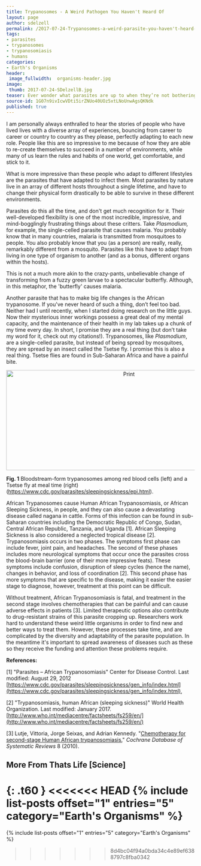 ```yaml
---
title: Trypanosomes - A Weird Pathogen You Haven't Heard Of
layout: page
author: sdelzell
permalink: /2017-07-24-Trypanosomes-a-weird-parasite-you-haven't-heard-of-Delzell/
tags:
- parasites
- trypanosomes
- trypanosomiasis
- humans
categories:
- Earth's Organisms
header:
 image_fullwidth:  organisms-header.jpg
image:
 thumb: 2017-07-24-SDelzellB.jpg
teaser: Ever wonder what parasites are up to when they’re not bothering people? Take a look at the secret lives of parasites.
source-id: 1G07n9ivIcwVDti5irZNUo40UOz5xtLNoUnwAgsQKNdk
published: true
---
```

I am personally always enthralled to hear the stories of people who have lived lives with a diverse array of experiences, bouncing from career to career or country to country as they please, perfectly adapting to each new role. People like this are so impressive to me because of how they are able to re-create themselves to succeed in a number of environments, while many of us learn the rules and habits of one world, get comfortable, and stick to it. 

What is more impressive than these people who adapt to different lifestyles are the parasites that have adapted to infect them. Most parasites by nature live in an array of different hosts throughout a single lifetime, and have to change their physical form drastically to be able to survive in these different environments. 

Parasites do this all the time, and don't get much recognition for it. Their well-developed flexibility is one of the most incredible, impressive, and mind-bogglingly frustrating things about these critters. Take *Plasmodium,* for example, the single-celled parasite that causes malaria. You probably know that in many countries, malaria is transmitted from mosquitoes to people. You also probably know that you (as a person) are really, really, remarkably different from a mosquito. Parasites like this have to adapt from living in one type of organism to another (and as a bonus, different organs within the hosts).

This is not a  much more akin to the crazy-pants, unbelievable change of transforming from a fuzzy green larvae to a spectacular butterfly. Although, in this metaphor, the 'butterfly' causes malaria.

Another parasite that has to make big life changes is the African trypanosome. If you've never heard of such a thing, don’t feel too bad. Neither had I until recently, when I started doing research on the little guys. Now their mysterious inner workings possess a great deal of my mental capacity, and the maintenance of their health in my lab takes up a chunk of my time every day. In short, I promise they are a real thing (but don’t take my word for it, check out my citations!). Trypanosomes, like *Plasmodium*, are a single-celled parasite, but instead of being spread by mosquitoes, they are spread by an insect called the Tsetse fly. I promise this is also a real thing. Tsetse flies are found in Sub-Saharan Africa and have a painful bite.

<center><a data-flickr-embed="true"  href="https://www.flickr.com/photos/139839751@N06/35299867474/in/dateposted-friend/" title="Print"><img src="https://farm5.staticflickr.com/4304/35299867474_a686d960b8_z.jpg" width="640" height="267" alt="Print"></a><script async src="//embedr.flickr.com/assets/client-code.js" charset="utf-8"></script></center>

**Fig. 1** Bloodstream-form trypanosomes among red blood cells (left) and a Tsetse fly at meal time (right) (https://www.cdc.gov/parasites/sleepingsickness/epi.html).

African Trypanosomes cause Human African Trypanosomiasis, or African Sleeping Sickness, in people, and they can also cause a devastating disease called nagana in cattle. Forms of this infection can be found in sub-Saharan countries including the Democratic Republic of Congo, Sudan, Central African Republic, Tanzania, and Uganda [1]. African Sleeping Sickness is also considered a neglected tropical disease [2]. Trypanosomiasis occurs in two phases. The symptoms first phase can include fever, joint pain, and headaches. The second of these phases includes more neurological symptoms that occur once the parasites cross the blood-brain barrier (one of their more impressive feats). These symptoms include confusion, disruption of sleep cycles (hence the name), changes in behavior, and loss of coordination [2]. This second phase has more symptoms that are specific to the disease, making it easier the easier stage to diagnose, however, treatment at this point can be difficult. 

Without treatment, African Trypanosomiasis is fatal, and treatment in the second stage involves chemotherapies that can be painful and can cause adverse effects in patients [3]. Limited therapeutic options also contribute to drug-resistant strains of this parasite cropping up.  Researchers work hard to understand these weird little organisms in order to find new and better ways to treat them. However, these processes take time, and are complicated by the diversity and adaptability of the parasite population. In the meantime it's important to spread awareness of diseases such as these so they receive the funding and attention these problems require. 

 

**References:**

[1] "Parasites – African Trypanosomiasis" Center for Disease Control. Last modified: August 29, 2012 [https://www.cdc.gov/parasites/sleepingsickness/gen_info/index.html](https://www.cdc.gov/parasites/sleepingsickness/gen_info/index.html),

[2] "Trypanosomiasis, human African (sleeping sickness)" World Health Organization. Last modified: January 2017. [http://www.who.int/mediacentre/factsheets/fs259/en/](http://www.who.int/mediacentre/factsheets/fs259/en/)

[3] Lutje, Vittoria, Jorge Seixas, and Adrian Kennedy. "[Chemotherapy for second-stage Human African trypanosomiasis.](http://onlinelibrary.wiley.com/doi/10.1002/14651858.CD006201.pub2/full)" *Cochrane Database of Systematic Reviews* 8 (2010).

## More From Thats Life [Science]
{: .t60 }
<<<<<<< HEAD
{% include list-posts offset="1" entries="5" category="Earth's Organisms" %}
=======
{% include list-posts offset="1" entries="5" category="Earth's Organisms" %}

>>>>>>> 8d4bc04f94a0bda34c4e89ef6388797c8fba0342
